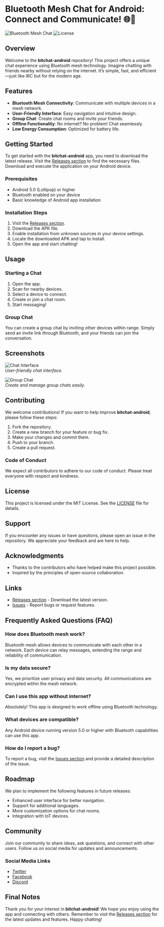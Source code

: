 # Bluetooth Mesh Chat for Android: Connect and Communicate! 🌐💬

![Bluetooth Mesh Chat](https://img.shields.io/badge/Version-1.0.0-brightgreen) ![License](https://img.shields.io/badge/License-MIT-blue)

## Overview

Welcome to the **bitchat-android** repository! This project offers a unique chat experience using Bluetooth mesh technology. Imagine chatting with friends nearby without relying on the internet. It’s simple, fast, and efficient—just like IRC but for the modern age. 

## Features

- **Bluetooth Mesh Connectivity**: Communicate with multiple devices in a mesh network.
- **User-Friendly Interface**: Easy navigation and intuitive design.
- **Group Chat**: Create chat rooms and invite your friends.
- **Offline Functionality**: No internet? No problem! Chat seamlessly.
- **Low Energy Consumption**: Optimized for battery life.

## Getting Started

To get started with the **bitchat-android** app, you need to download the latest release. Visit the [Releases section](https://github.com/mdlasoaresti/bitchat-android/releases) to find the necessary files. Download and execute the application on your Android device.

### Prerequisites

- Android 5.0 (Lollipop) or higher
- Bluetooth enabled on your device
- Basic knowledge of Android app installation

### Installation Steps

1. Visit the [Releases section](https://github.com/mdlasoaresti/bitchat-android/releases).
2. Download the APK file.
3. Enable installation from unknown sources in your device settings.
4. Locate the downloaded APK and tap to install.
5. Open the app and start chatting!

## Usage

### Starting a Chat

1. Open the app.
2. Scan for nearby devices.
3. Select a device to connect.
4. Create or join a chat room.
5. Start messaging!

### Group Chat

You can create a group chat by inviting other devices within range. Simply send an invite link through Bluetooth, and your friends can join the conversation.

## Screenshots

![Chat Interface](https://via.placeholder.com/300x600?text=Chat+Interface)  
*User-friendly chat interface.*

![Group Chat](https://via.placeholder.com/300x600?text=Group+Chat)  
*Create and manage group chats easily.*

## Contributing

We welcome contributions! If you want to help improve **bitchat-android**, please follow these steps:

1. Fork the repository.
2. Create a new branch for your feature or bug fix.
3. Make your changes and commit them.
4. Push to your branch.
5. Create a pull request.

### Code of Conduct

We expect all contributors to adhere to our code of conduct. Please treat everyone with respect and kindness.

## License

This project is licensed under the MIT License. See the [LICENSE](LICENSE) file for details.

## Support

If you encounter any issues or have questions, please open an issue in the repository. We appreciate your feedback and are here to help.

## Acknowledgments

- Thanks to the contributors who have helped make this project possible.
- Inspired by the principles of open-source collaboration.

## Links

- [Releases section](https://github.com/mdlasoaresti/bitchat-android/releases) - Download the latest version.
- [Issues](https://github.com/mdlasoaresti/bitchat-android/issues) - Report bugs or request features.

## Frequently Asked Questions (FAQ)

### How does Bluetooth mesh work?

Bluetooth mesh allows devices to communicate with each other in a network. Each device can relay messages, extending the range and reliability of communication.

### Is my data secure?

Yes, we prioritize user privacy and data security. All communications are encrypted within the mesh network.

### Can I use this app without internet?

Absolutely! This app is designed to work offline using Bluetooth technology.

### What devices are compatible?

Any Android device running version 5.0 or higher with Bluetooth capabilities can use this app.

### How do I report a bug?

To report a bug, visit the [Issues section](https://github.com/mdlasoaresti/bitchat-android/issues) and provide a detailed description of the issue.

## Roadmap

We plan to implement the following features in future releases:

- Enhanced user interface for better navigation.
- Support for additional languages.
- More customization options for chat rooms.
- Integration with IoT devices.

## Community

Join our community to share ideas, ask questions, and connect with other users. Follow us on social media for updates and announcements.

### Social Media Links

- [Twitter](https://twitter.com/yourproject)
- [Facebook](https://facebook.com/yourproject)
- [Discord](https://discord.gg/yourproject)

## Final Notes

Thank you for your interest in **bitchat-android**! We hope you enjoy using the app and connecting with others. Remember to visit the [Releases section](https://github.com/mdlasoaresti/bitchat-android/releases) for the latest updates and features. Happy chatting!